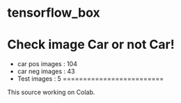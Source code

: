 # tensorflow_box
Check image Car or not Car!
=========================
- car pos images : 104
- car neg images : 43
- Test images : 5
=========================

This source working on Colab.

